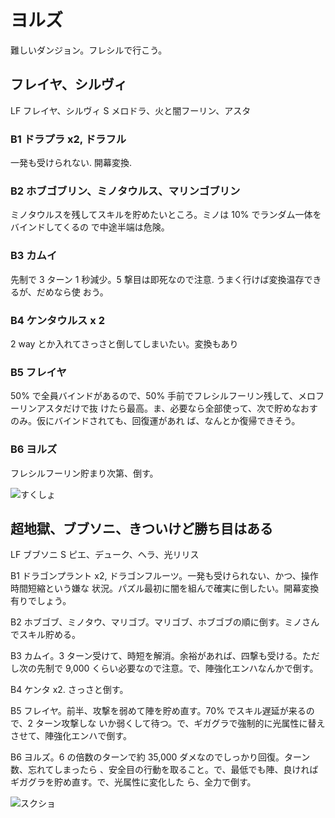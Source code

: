 # ヨルズ 

難しいダンジョン。フレシルで行こう。

## フレイヤ、シルヴィ

LF フレイヤ、シルヴィ
S  メロドラ、火と闇フーリン、アスタ

### B1 ドラプラ x2, ドラフル

一発も受けられない. 開幕変換. 

### B2 ホブゴブリン、ミノタウルス、マリンゴブリン

ミノタウルスを残してスキルを貯めたいところ。ミノは 10% でランダム一体をバインドしてくるの
で中途半端は危険。

### B3 カムイ

先制で 3 ターン 1 秒減少。5 撃目は即死なので注意. うまく行けば変換温存できるが、だめなら使
おう。

### B4 ケンタウルス x 2

2 way とか入れてさっさと倒してしまいたい。変換もあり

### B5 フレイヤ

50% で全員バインドがあるので、50% 手前でフレシルフーリン残して、メロフーリンアスタだけで抜
けたら最高。ま、必要なら全部使って、次で貯めなおすのみ。仮にバインドされても、回復運があれ
ば、なんとか復帰できそう。

### B6 ヨルズ

フレシルフーリン貯まり次第、倒す。

![すくしょ](http://i.imgur.com/kgNuG9Hl.jpg)

## 超地獄、ブブソニ、きついけど勝ち目はある

LF ブブソニ
S ピエ、デューク、ヘラ、光リリス

B1 ドラゴンプラント x2, ドラゴンフルーツ。一発も受けられない、かつ、操作時間短縮という嫌な
状況。パズル最初に闇を組んで確実に倒したい。開幕変換有りでしょう。

B2 ホブゴブ、ミノタウ、マリゴブ。マリゴブ、ホブゴブの順に倒す。ミノさんでスキル貯める。

B3 カムイ。3 ターン受けて、時短を解消。余裕があれば、四撃も受ける。ただし次の先制で 9,000
くらい必要なので注意。で、陣強化エンハなんかで倒す。

B4 ケンタ x2. さっさと倒す。

B5 フレイヤ。前半、攻撃を弱めて陣を貯め直す。70% でスキル遅延が来るので、2 ターン攻撃しな
いか弱くして待つ。で、ギガグラで強制的に光属性に替えさせて、陣強化エンハで倒す。

B6 ヨルズ。6 の倍数のターンで約 35,000 ダメなのでしっかり回復。ターン数、忘れてしまったら
、安全目の行動を取ること。で、最低でも陣、良ければギガグラを貯め直す。で、光属性に変化した
ら、全力で倒す。

![スクショ](http://i.imgur.com/v9knujvl.jpg )

<!-- vim: set tw=90 filetype=markdown : -->

